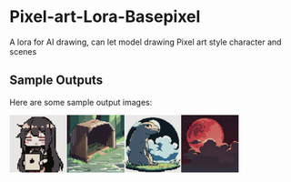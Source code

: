 # Pixel-art-Lora-Basepixel
A lora for AI drawing, can let model drawing Pixel art style character and scenes

## Sample Outputs
Here are some sample output images:

<div style="display:flex;">
    <img src="sample/00027-4175616060.png" style="width:20%; height:auto;">
    <img src="sample/00198-1701572373.png" style="width:20%; height:auto;">
    <img src="sample/00219-3490095212.png" style="width:20%; height:auto;">
    <img src="sample/00015-209914102.png" style="width:20%; height:auto;">
</div>



